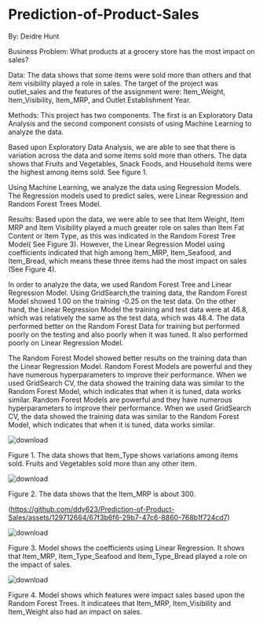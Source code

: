 # Prediction-of-Product-Sales

By: Deidre Hunt

Business Problem:
What products at a grocery store has the most impact on sales? 

Data:
The data shows that some items were sold more than others and that item visibility played a role in sales.  The target of the project was outlet_sales and the features of the assignment were: Item_Weight, Item_Visibility, Item_MRP, and Outlet Establishment Year.  

Methods:
This project has two components. The first is an Exploratory Data Analysis and the second component consists of using Machine Learning to analyze the data.

Based upon Exploratory Data Analysis, we are able to see that there is variation across the data and some items sold more than others.  The data shows that Fruits and Vegetables, Snack Foods, and Household items were the highest among items sold. See figure 1.

Using Machine Learning, we analyze the data using Regression Models.  The Regression models used to predict sales,  were Linear Regression and Random Forest Trees Model.

Results:
Based upon the data, we were able to see that Item Weight, Item MRP and Item Visibility played a much greater role on sales than Item Fat Content or Item Type, as this was indicated in the Random Forest Tree Model( See Figure 3). However, the Linear Regression Model using coefficients indicated that high among Item_MRP, Item_Seafood, and Item_Bread, which means these three items had the most impact on sales (See Figure 4). 


In order to analyze the data, we used Random Forest Tree  and Linear Regression Model.   Using GridSearch,the training data, the Random Forest Model showed 1.00 on the training -0.25 on the test data.  On the other hand, the Linear Regression Model the training and test data were at 46.8, which was relatively the same as the test data, which was 48.4.  The data performed better on the Random Forest Data for training but performed poorly on the testing and also poorly when it was tuned. It also performed poorly on Linear Regression Model.  

The Random Forest Model showed better results on the training data than the Linear Regression Model. Random Forest Models are powerful and they have numerous hyperparameters to improve their performance. When we used GridSearch CV, the data showed the training data was similar to the Random Forest Model, which indicates that when it is tuned, data works similar.
Random Forest Models are powerful and they have numerous hyperparameters to improve their performance. When we used GridSearch CV, the data showed the training data was similar to the Random Forest Model, which indicates that when it is tuned, data works similar.


![download](https://github.com/ddy623/Prediction-of-Product-Sales/assets/129712664/1a3bf351-0562-4e17-ba19-a4eeec5816cd)


Figure 1. The data shows that Item_Type shows variations among items sold. Fruits and Vegetables sold more than any other item.



![download](https://github.com/ddy623/Prediction-of-Product-Sales/assets/129712664/a8f7edf6-4598-4335-8f05-c32b5b23d7fd)



Figure 2. The data shows that the Item_MRP is about 300.

(https://github.com/ddy623/Prediction-of-Product-Sales/assets/129712664/67f3b6f6-29b7-47c6-8860-768b1f724cd7)



![download](https://github.com/ddy623/Prediction-of-Product-Sales/assets/129712664/0af870b4-9981-4f94-8b1b-0793af788bfc)



Figure 3. Model shows the coefficients using Linear Regression. It shows that Item_MRP, Item_Type_Seafood and Item_Type_Bread played a role on the impact of sales.

                      


![download](https://github.com/ddy623/Prediction-of-Product-Sales/assets/129712664/7a73b990-a4f2-432e-b80f-a415a5a287c0)


Figure 4. Model shows which features were impact sales based upon the Random Forest Trees.  It indicatees that Item_MRP, Item_Visibility and Item_Weight also had an impact on sales.

